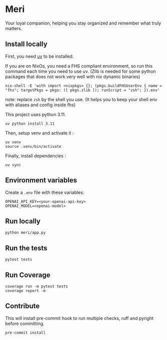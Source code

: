 # Meri

Your loyal companion, helping you stay organized and remember what truly matters.

## Install locally

First, you need [uv](https://github.com/astral-sh/uv) to be installed.

If you are on NixOs, you need a FHS compliant environment, so run this command each time you need to use uv.
(Zlib is needed for some python packages that does not work very well with nix dynamic binaries)
```shell
nix-shell -E 'with import <nixpkgs> {}; (pkgs.buildFHSUserEnv { name = "fhs"; targetPkgs = pkgs: ([ pkgs.zlib ]); runScript = "zsh"; }).env'
```
note: replace `zsh` by the shell you use. (It helps you to keep your shell env with aliases and config inside fhs)

This project uses python 3.11.
```shell
uv python install 3.11
```

Then, setup venv and activate it :
```shell
uv venv
source .venv/bin/activate
```

Finally, install dependencies :
```shell
uv sync
```

## Environment variables
Create a `.env` file with these variables:
```
OPENAI_API_KEY=<your-openai-api-key>
OPENAI_MODEL=<openai-model>
```

## Run locally
```shell
python meri/app.py
```

## Run the tests
```shell
pytest tests
```

## Run Coverage
```shell
coverage run -m pytest tests
coverage report -m
```

## Contribute
This will install pre-commit hook to run multiple checks, ruff and pyright before committing.
```shell
pre-commit install
```

